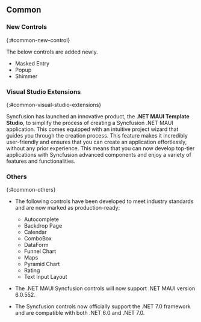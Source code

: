 ## Common

### New Controls
{:#common-new-control}

The below controls are added newly.

* Masked Entry
* Popup
* Shimmer

### Visual Studio Extensions
{:#common-visual-studio-extensions}

Syncfusion has launched an innovative product, the **.NET MAUI Template Studio**, to simplify the process of creating a Syncfusion .NET MAUI application. This comes equipped with an intuitive project wizard that guides you through the creation process. This feature makes it incredibly user-friendly and ensures that you can create an application effortlessly, without any prior experience. This means that you can now develop top-tier applications with Syncfusion advanced components and enjoy a variety of features and functionalities.

### Others
{:#common-others}

* The following controls have been developed to meet industry standards and are now marked as production-ready:

  * Autocomplete
  * Backdrop Page
  * Calendar
  * ComboBox
  * DataForm
  * Funnel Chart
  * Maps
  * Pyramid Chart
  * Rating
  * Text Input Layout

* The .NET MAUI Syncfusion controls will now support .NET MAUI version 6.0.552.
* The Syncfusion controls now officially support the .NET 7.0 framework and are compatible with both .NET 6.0 and .NET 7.0.
